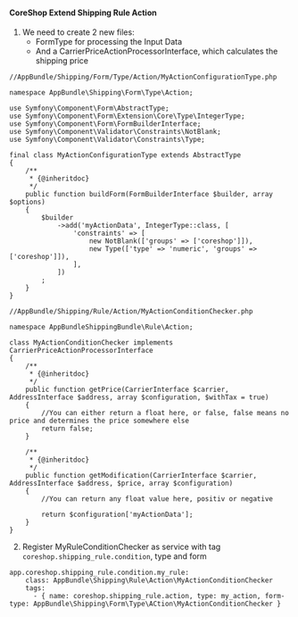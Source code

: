 
#### CoreShop Extend Shipping Rule Action

1. We need to create 2 new files:
    - FormType for processing the Input Data
    - And a CarrierPriceActionProcessorInterface, which calculates the shipping price

```
//AppBundle/Shipping/Form/Type/Action/MyActionConfigurationType.php

namespace AppBundle\Shipping\Form\Type\Action;

use Symfony\Component\Form\AbstractType;
use Symfony\Component\Form\Extension\Core\Type\IntegerType;
use Symfony\Component\Form\FormBuilderInterface;
use Symfony\Component\Validator\Constraints\NotBlank;
use Symfony\Component\Validator\Constraints\Type;

final class MyActionConfigurationType extends AbstractType
{
    /**
     * {@inheritdoc}
     */
    public function buildForm(FormBuilderInterface $builder, array $options)
    {
        $builder
            ->add('myActionData', IntegerType::class, [
                'constraints' => [
                    new NotBlank(['groups' => ['coreshop']]),
                    new Type(['type' => 'numeric', 'groups' => ['coreshop']]),
                ],
            ])
        ;
    }
}

```

```
//AppBundle/Shipping/Rule/Action/MyActionConditionChecker.php

namespace AppBundleShippingBundle\Rule\Action;

class MyActionConditionChecker implements CarrierPriceActionProcessorInterface
{
    /**
     * {@inheritdoc}
     */
    public function getPrice(CarrierInterface $carrier, AddressInterface $address, array $configuration, $withTax = true)
    {
        //You can either return a float here, or false, false means no price and determines the price somewhere else
        return false;
    }

    /**
     * {@inheritdoc}
     */
    public function getModification(CarrierInterface $carrier, AddressInterface $address, $price, array $configuration)
    {
        //You can return any float value here, positiv or negative

        return $configuration['myActionData'];
    }
}
```

2. Register MyRuleConditionChecker as service with tag ```coreshop.shipping_rule.condition```, type and form

```
app.coreshop.shipping_rule.condition.my_rule:
    class: AppBundle\Shipping\Rule\Action\MyActionConditionChecker
    tags:
      - { name: coreshop.shipping_rule.action, type: my_action, form-type: AppBundle\Shipping\Form\Type\ACtion\MyActionConditionChecker }
```